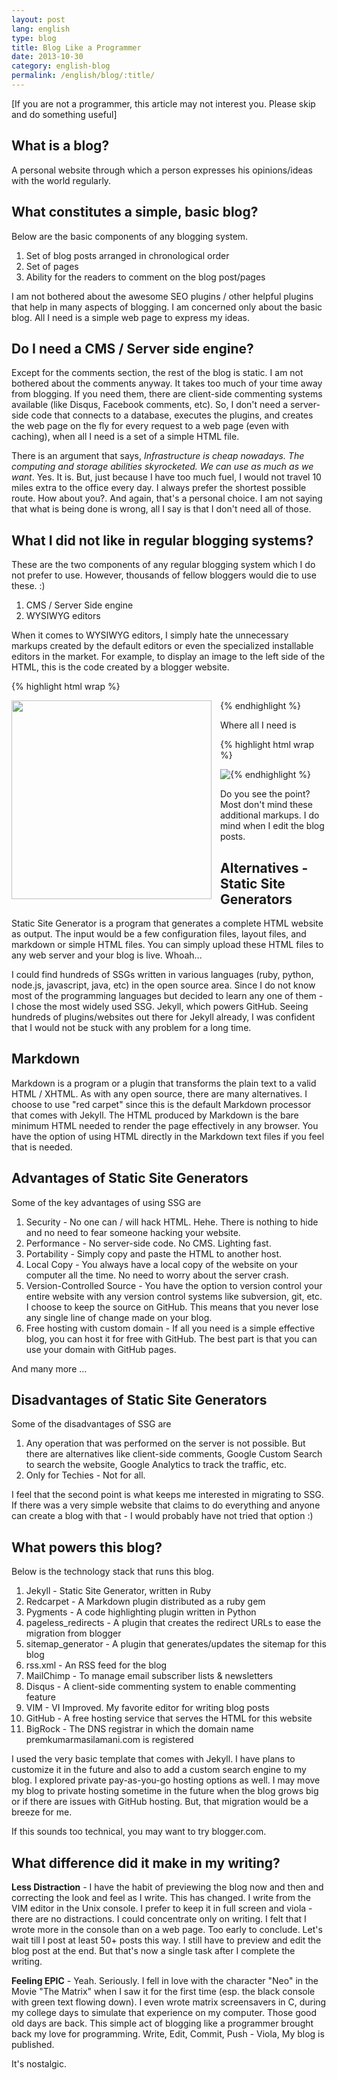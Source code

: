 ```yaml
---
layout: post
lang: english
type: blog
title: Blog Like a Programmer
date: 2013-10-30
category: english-blog
permalink: /english/blog/:title/
---
```


[If you are not a programmer, this article may not interest you. Please skip and do something useful]

## What is a blog?

A personal website through which a person expresses his opinions/ideas with the world regularly.

## What constitutes a simple, basic blog?

Below are the basic components of any blogging system.

1. Set of blog posts arranged in chronological order
2. Set of pages
3. Ability for the readers to comment on the blog post/pages

I am not bothered about the awesome SEO plugins / other helpful plugins that help in many aspects of blogging. I am concerned only about the basic blog. All I need is a simple web page to express my ideas.

## Do I need a CMS / Server side engine?

Except for the comments section, the rest of the blog is static. I am not bothered about the comments anyway. It takes too much of your time away from blogging. If you need them, there are client-side commenting systems available (like Disqus, Facebook comments, etc). So, I don't need a server-side code that connects to a database, executes the plugins, and creates the web page on the fly for every request to a web page (even with caching), when all I need is a set of a simple HTML file.

There is an argument that says, *Infrastructure is cheap nowadays. The computing and storage abilities skyrocketed. We can use as much as we want*. Yes. It is. But, just because I have too much fuel, I would not travel 10 miles extra to the office every day. I always prefer the shortest possible route. How about you?. And again, that's a personal choice. I am not saying that what is being done is wrong, all I say is that I don't need all of those.

## What I did not like in regular blogging systems?

These are the two components of any regular blogging system which I do not prefer to use. However, thousands of fellow bloggers would die to use these. :)

1. CMS / Server Side engine
2. WYSIWYG editors

When it comes to WYSIWYG editors, I simply hate the unnecessary markups created by the default editors or even the specialized installable editors in the market. For example, to display an image to the left side of the HTML, this is the code created by a blogger website.

{% highlight html wrap  %}

<div class="separator" style="clear: both; text-align: center;">
<a href="http://1.bp.blogspot.com/image.jpg" imageanchor="1"
style="clear: left; float: left; margin-bottom: 1em; margin-right: 1em;">
<img border="0" height="318" src="http://1.bp.blogspot.com/image.jpg" width="320" />
</a></div>

{% endhighlight %}

Where all I need is

{% highlight html wrap  %}

<img style="float: left;" src="{{site[include.lang][include.type].downloads}}/image.jpg"/>

{% endhighlight %}


Do you see the point? Most don't mind these additional markups. I do mind when I edit the blog posts.

## Alternatives - Static Site Generators

Static Site Generator is a program that generates a complete HTML website as output. The input would be a few configuration files, layout files, and markdown or simple HTML files. You can simply upload these HTML files to any web server and your blog is live. Whoah...

I could find hundreds of SSGs written in various languages (ruby, python, node.js, javascript, java, etc) in the open source area. Since I do not know most of the programming languages but decided to learn any one of them - I chose the most widely used SSG. Jekyll, which powers GitHub. Seeing hundreds of plugins/websites out there for Jekyll already, I was confident that I would not be stuck with any problem for a long time.

## Markdown

Markdown is a program or a plugin that transforms the plain text to a valid HTML / XHTML. As with any open source, there are many alternatives. I choose to use "red carpet" since this is the default Markdown processor that comes with Jekyll. The HTML produced by Markdown is the bare minimum HTML needed to render the page effectively in any browser. You have the option of using HTML directly in the Markdown text files if you feel that is needed.

## Advantages of Static Site Generators

Some of the key advantages of using SSG are

1. Security - No one can / will hack HTML. Hehe. There is nothing to hide and no need to fear someone hacking your website.
2. Performance - No server-side code. No CMS. Lighting fast.
3. Portability - Simply copy and paste the HTML to another host.
4. Local Copy - You always have a local copy of the website on your computer all the time. No need to worry about the server crash.
5. Version-Controlled Source - You have the option to version control your entire website with any version control systems like subversion, git, etc. I choose to keep the source on GitHub. This means that you never lose any single line of change made on your blog.
6. Free hosting with custom domain - If all you need is a simple effective blog, you can host it for free with GitHub. The best part is that you can use your domain with GitHub pages.

And many more ...

## Disadvantages of Static Site Generators

Some of the disadvantages of SSG are

1. Any operation that was performed on the server is not possible. But there are alternatives like client-side comments, Google Custom Search to search the website, Google Analytics to track the traffic, etc.
2. Only for Techies - Not for all.

I feel that the second point is what keeps me interested in migrating to SSG. If there was a very simple website that claims to do everything and anyone can create a blog with that - I would probably have not tried that option :)

## What powers this blog?

Below is the technology stack that runs this blog.

1. Jekyll - Static Site Generator, written in Ruby
2. Redcarpet - A Markdown plugin distributed as a ruby gem
3. Pygments - A code highlighting plugin written in Python
4. pageless_redirects - A plugin that creates the redirect URLs to ease the migration from blogger
5. sitemap_generator - A plugin that generates/updates the sitemap for this blog
6. rss.xml - An RSS feed for the blog
7. MailChimp - To manage email subscriber lists & newsletters
8. Disqus - A client-side commenting system to enable commenting feature
9. VIM - VI Improved. My favorite editor for writing blog posts
10. GitHub - A free hosting service that serves the HTML for this website
11. BigRock - The DNS registrar in which the domain name premkumarmasilamani.com is registered

I used the very basic template that comes with Jekyll. I have plans to customize it in the future and also to add a custom search engine to my blog. I explored private pay-as-you-go hosting options as well. I may move my blog to private hosting sometime in the future when the blog grows big or if there are issues with GitHub hosting. But, that migration would be a breeze for me.

If this sounds too technical, you may want to try blogger.com.

## What difference did it make in my writing?

**Less Distraction** - I have the habit of previewing the blog now and then and correcting the look and feel as I write. This has changed. I write from the VIM editor in the Unix console. I prefer to keep it in full screen and viola - there are no distractions. I could concentrate only on writing. I felt that I wrote more in the console than on a web page. Too early to conclude. Let's wait till I post at least 50+ posts this way.  I still have to preview and edit the blog post at the end. But that's now a single task after I complete the writing.

**Feeling EPIC** - Yeah. Seriously. I fell in love with the character "Neo" in the Movie "The Matrix" when I saw it for the first time (esp. the black console with green text flowing down). I even wrote matrix screensavers in C, during my college days to simulate that experience on my computer. Those good old days are back. This simple act of blogging like a programmer brought back my love for programming. Write, Edit, Commit, Push - Viola, My blog is published.

It's nostalgic.
